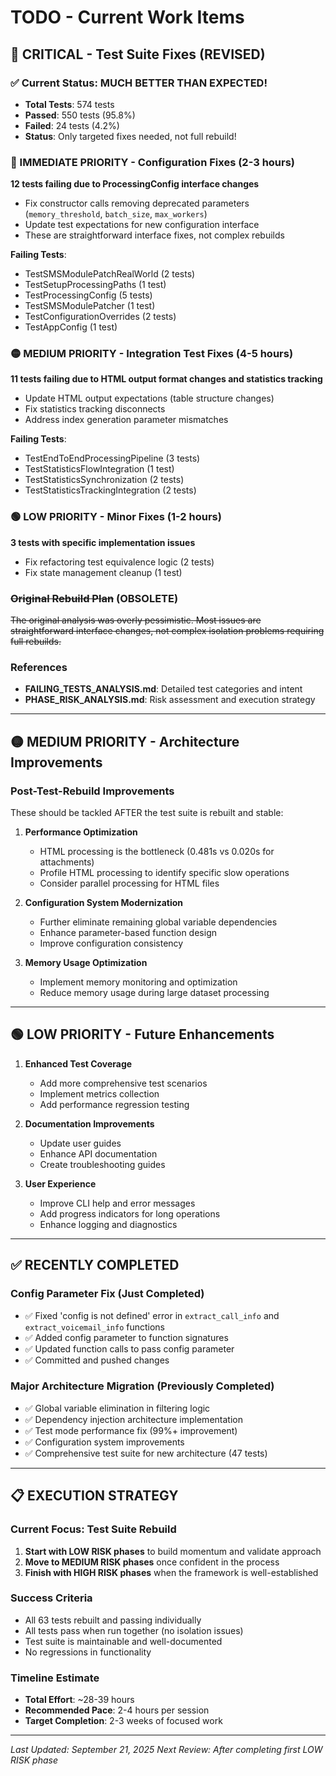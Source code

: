 # TODO - Current Work Items

## 🔴 CRITICAL - Test Suite Fixes (REVISED)

### ✅ Current Status: MUCH BETTER THAN EXPECTED!
- **Total Tests**: 574 tests
- **Passed**: 550 tests (95.8%)
- **Failed**: 24 tests (4.2%)
- **Status**: Only targeted fixes needed, not full rebuild!

### 🎯 IMMEDIATE PRIORITY - Configuration Fixes (2-3 hours)
**12 tests failing due to ProcessingConfig interface changes**
- Fix constructor calls removing deprecated parameters (`memory_threshold`, `batch_size`, `max_workers`)
- Update test expectations for new configuration interface
- These are straightforward interface fixes, not complex rebuilds

**Failing Tests**:
- TestSMSModulePatchRealWorld (2 tests)
- TestSetupProcessingPaths (1 test)  
- TestProcessingConfig (5 tests)
- TestSMSModulePatcher (1 test)
- TestConfigurationOverrides (2 tests)
- TestAppConfig (1 test)

### 🟡 MEDIUM PRIORITY - Integration Test Fixes (4-5 hours)
**11 tests failing due to HTML output format changes and statistics tracking**
- Update HTML output expectations (table structure changes)
- Fix statistics tracking disconnects
- Address index generation parameter mismatches

**Failing Tests**:
- TestEndToEndProcessingPipeline (3 tests)
- TestStatisticsFlowIntegration (1 test)
- TestStatisticsSynchronization (2 tests)
- TestStatisticsTrackingIntegration (2 tests)

### 🟢 LOW PRIORITY - Minor Fixes (1-2 hours)
**3 tests with specific implementation issues**
- Fix refactoring test equivalence logic (2 tests)
- Fix state management cleanup (1 test)

### ~~Original Rebuild Plan~~ (OBSOLETE)
~~The original analysis was overly pessimistic. Most issues are straightforward interface changes, not complex isolation problems requiring full rebuilds.~~

### References
- **FAILING_TESTS_ANALYSIS.md**: Detailed test categories and intent
- **PHASE_RISK_ANALYSIS.md**: Risk assessment and execution strategy

---

## 🟡 MEDIUM PRIORITY - Architecture Improvements

### Post-Test-Rebuild Improvements
These should be tackled AFTER the test suite is rebuilt and stable:

1. **Performance Optimization**
   - HTML processing is the bottleneck (0.481s vs 0.020s for attachments)
   - Profile HTML processing to identify specific slow operations
   - Consider parallel processing for HTML files

2. **Configuration System Modernization** 
   - Further eliminate remaining global variable dependencies
   - Enhance parameter-based function design
   - Improve configuration consistency

3. **Memory Usage Optimization**
   - Implement memory monitoring and optimization
   - Reduce memory usage during large dataset processing

---

## 🟢 LOW PRIORITY - Future Enhancements

1. **Enhanced Test Coverage**
   - Add more comprehensive test scenarios
   - Implement metrics collection
   - Add performance regression testing

2. **Documentation Improvements**
   - Update user guides
   - Enhance API documentation
   - Create troubleshooting guides

3. **User Experience**
   - Improve CLI help and error messages
   - Add progress indicators for long operations
   - Enhance logging and diagnostics

---

## ✅ RECENTLY COMPLETED

### Config Parameter Fix (Just Completed)
- ✅ Fixed 'config is not defined' error in `extract_call_info` and `extract_voicemail_info` functions
- ✅ Added config parameter to function signatures
- ✅ Updated function calls to pass config parameter
- ✅ Committed and pushed changes

### Major Architecture Migration (Previously Completed)
- ✅ Global variable elimination in filtering logic
- ✅ Dependency injection architecture implementation  
- ✅ Test mode performance fix (99%+ improvement)
- ✅ Configuration system improvements
- ✅ Comprehensive test suite for new architecture (47 tests)

---

## 📋 EXECUTION STRATEGY

### Current Focus: Test Suite Rebuild
1. **Start with LOW RISK phases** to build momentum and validate approach
2. **Move to MEDIUM RISK phases** once confident in the process  
3. **Finish with HIGH RISK phases** when the framework is well-established

### Success Criteria
- All 63 tests rebuilt and passing individually
- All tests pass when run together (no isolation issues)
- Test suite is maintainable and well-documented
- No regressions in functionality

### Timeline Estimate
- **Total Effort**: ~28-39 hours
- **Recommended Pace**: 2-4 hours per session
- **Target Completion**: 2-3 weeks of focused work

---

*Last Updated: September 21, 2025*
*Next Review: After completing first LOW RISK phase*
